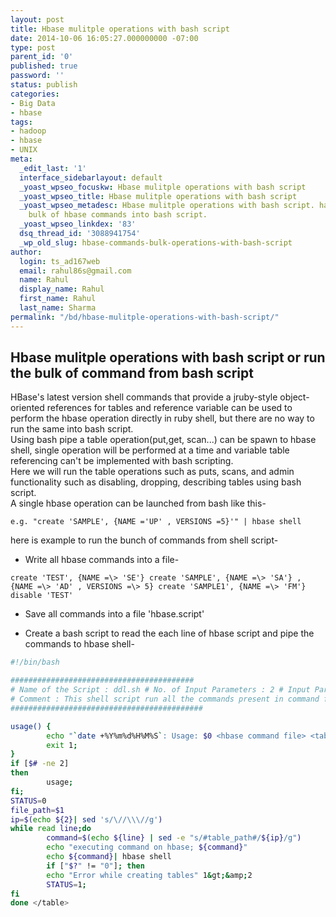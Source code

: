 ```yaml
---
layout: post
title: Hbase mulitple operations with bash script
date: 2014-10-06 16:05:27.000000000 -07:00
type: post
parent_id: '0'
published: true
password: ''
status: publish
categories:
- Big Data
- hbase
tags:
- hadoop
- hbase
- UNIX
meta:
  _edit_last: '1'
  interface_sidebarlayout: default
  _yoast_wpseo_focuskw: Hbase mulitple operations with bash script
  _yoast_wpseo_title: Hbase mulitple operations with bash script
  _yoast_wpseo_metadesc: Hbase mulitple operations with bash script. hadoop and hbase,
    bulk of hbase commands into bash script.
  _yoast_wpseo_linkdex: '83'
  dsq_thread_id: '3088941754'
  _wp_old_slug: hbase-commands-bulk-operations-with-bash-script
author:
  login: ts_ad167web
  email: rahul86s@gmail.com
  name: Rahul
  display_name: Rahul
  first_name: Rahul
  last_name: Sharma
permalink: "/bd/hbase-mulitple-operations-with-bash-script/"
---
```

 ## Hbase mulitple operations with bash script or run the bulk of command from bash script


HBase's latest version shell commands that provide a jruby-style object-oriented references for tables and reference variable can be used to perform the hbase operation directly in ruby shell, but there are no way to run the same into bash script.  
Using bash pipe a table operation(put,get, scan...) can be spawn to hbase shell, single operation will be performed at a time and variable table referencing can't be implemented with bash scripting.  
Here we will run the table operations such as puts, scans, and admin functionality such as disabling, dropping, describing tables using bash script.  
A single hbase operation can be launched from bash like this-

```shell
e.g. "create 'SAMPLE', {NAME ='UP' , VERSIONS =5}'" | hbase shell
```

here is example to run the bunch of commands from shell script-

- Write all hbase commands into a file-

```
create 'TEST', {NAME =\> 'SE'} create 'SAMPLE', {NAME =\> 'SA'} , {NAME =\> 'AD' , VERSIONS =\> 5} create 'SAMPLE1', {NAME =\> 'FM'} disable 'TEST'
```

- Save all commands into a file 'hbase.script'

- Create a bash script to read the each line of hbase script and pipe the commands to hbase shell-

```bash
#!/bin/bash 

######################################### 
# Name of the Script : ddl.sh # No. of Input Parameters : 2 # Input Parameter accepted : <command filepath> <table location in hbase> | e.g. createtables.sh /home/hadoop/ /home/hadoop/hbasem7/path/
# Comment : This shell script run all the commands present in command file param $1.
###########################################

usage() {
        echo "`date +%Y%m%d%H%M%S`: Usage: $0 <hbase command file> <table location>" 1&gt;&amp;2;
        exit 1;
}
if [$# -ne 2]
then
        usage;
fi;
STATUS=0
file_path=$1
ip=$(echo ${2}| sed 's/\//\\\//g')
while read line;do
        command=$(echo ${line} | sed -e "s/#table_path#/${ip}/g")
        echo "executing command on hbase; ${command}"
        echo ${command}| hbase shell
        if ["$?" != "0"]; then
        echo "Error while creating tables" 1&gt;&amp;2
        STATUS=1;
fi
done </table>
```